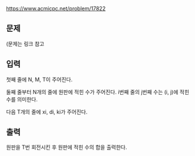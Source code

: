 https://www.acmicpc.net/problem/17822

## 문제
(문제는 링크 참고

## 입력
첫째 줄에 N, M, T이 주어진다.

둘째 줄부터 N개의 줄에 원판에 적힌 수가 주어진다. i번째 줄의 j번째 수는 (i, j)에 적힌 수를 의미한다.

다음 T개의 줄에 xi, di, ki가 주어진다.

## 출력
원판을 T번 회전시킨 후 원판에 적힌 수의 합을 출력한다.
